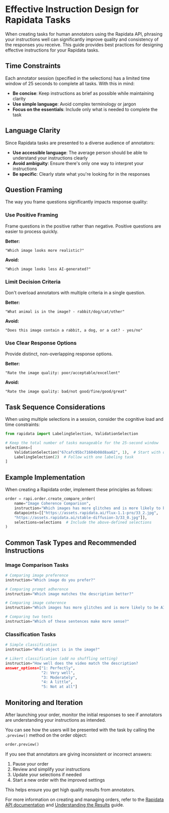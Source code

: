# Effective Instruction Design for Rapidata Tasks

When creating tasks for human annotators using the Rapidata API, phrasing your instructions well can significantly improve quality and consistency of the responses you receive. This guide provides best practices for designing effective instructions for your Rapidata tasks.

## Time Constraints

Each annotator session (specified in the selections) has a limited time window of 25 seconds to complete all tasks. With this in mind:

- **Be concise**: Keep instructions as brief as possible while maintaining clarity
- **Use simple language**: Avoid complex terminology or jargon
- **Focus on the essentials**: Include only what is needed to complete the task

## Language Clarity

Since Rapidata tasks are presented to a diverse audience of annotators:

- **Use accessible language**: The average person should be able to understand your instructions clearly
- **Avoid ambiguity**: Ensure there's only one way to interpret your instructions
- **Be specific**: Clearly state what you're looking for in the responses

## Question Framing

The way you frame questions significantly impacts response quality:

### Use Positive Framing
Frame questions in the positive rather than negative. Positive questions are easier to process quickly.

**Better:**
```
"Which image looks more realistic?"
```

**Avoid:**
```
"Which image looks less AI-generated?"
```

### Limit Decision Criteria
Don't overload annotators with multiple criteria in a single question.

**Better:**
```
"What animal is in the image? - rabbit/dog/cat/other"
```

**Avoid:**
```
"Does this image contain a rabbit, a dog, or a cat? - yes/no"
```

### Use Clear Response Options
Provide distinct, non-overlapping response options.

**Better:**
```
"Rate the image quality: poor/acceptable/excellent"
```

**Avoid:**
```
"Rate the image quality: bad/not good/fine/good/great"
```

## Task Sequence Considerations

When using multiple selections in a session, consider the cognitive load and time constraints:

```python
from rapidata import LabelingSelection, ValidationSelection

# Keep the total number of tasks manageable for the 25-second window
selections=[
    ValidationSelection("67cafc95bc71604b08d8aa62", 1),  # Start with one validation task (id is the validation set id)
    LabelingSelection(2)  # Follow with one labeling task
]
```

## Example Implementation

When creating a Rapidata order, implement these principles as follows:

```python
order = rapi.order.create_compare_order(
    name="Image Coherence Comparison",
    instruction="Which images has more glitches and is more likely to be AI generated?",  # Clear, positive framing
    datapoints=[["https://assets.rapidata.ai/flux-1.1-pro/33_2.jpg", 
    "https://assets.rapidata.ai/stable-diffusion-3/33_0.jpg"]],
    selections=selections  # Include the above-defined selections
)
```

## Common Task Types and Recommended Instructions

### Image Comparison Tasks

```python
# Comparing image preference
instruction="Which image do you prefer?"

# Comparing prompt adherence
instruction="Which image matches the description better?"

# Comparing image coherence
instruction="Which images has more glitches and is more likely to be AI generated?"

# Comparing two texts
instruction="Which of these sentences make more sense?"
```

### Classification Tasks

```python
# Simple classification
instruction="What object is in the image?"

# Likert classification (add no shuffling setting)
instruction="How well does the video match the description?
answer_options=["1: Perfectly", 
                "2: Very well", 
                "3: Moderately", 
                "4: A little", 
                "5: Not at all"]
```

## Monitoring and Iteration

After launching your order, monitor the initial responses to see if annotators are understanding your instructions as intended.

You can see how the users will be presented with the task by calling the `.preview()` method on the order object:
```python
order.preview()
```

If you see that annotators are giving inconsistent or incorrect answers:

1. Pause your order
2. Review and simplify your instructions 
3. Update your selections if needed
4. Start a new order with the improved settings

This helps ensure you get high quality results from annotators.

For more information on creating and managing orders, refer to the [Rapidata API documentation](index.md) and [Understanding the Results](/understanding_the_results/) guide.
